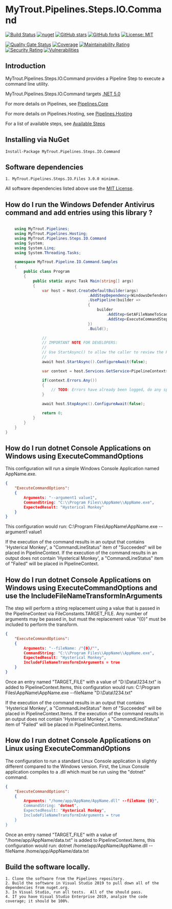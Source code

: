 # MyTrout.Pipelines.Steps.IO.Command

[![Build Status](https://github.com/mytrout/Pipelines/actions/workflows/build-pipelines-steps-io-command.yaml/badge.svg)](https://github.com/mytrout/Pipelines/actions/workflows/build-pipelines-steps-io-command.yaml)
[![nuget](https://buildstats.info/nuget/MyTrout.Pipelines.Steps.IO.Command?includePreReleases=true)](https://www.nuget.org/packages/MyTrout.Pipelines.Steps.IO.Command/)
[![GitHub stars](https://img.shields.io/github/stars/mytrout/Pipelines.svg)](https://github.com/mytrout/Pipelines/stargazers)
[![GitHub forks](https://img.shields.io/github/forks/mytrout/Pipelines.svg)](https://github.com/mytrout/Pipelines/network)
[![License: MIT](https://img.shields.io/github/license/mytrout/Pipelines.svg)](https://licenses.nuget.org/MIT)

[![Quality Gate Status](https://sonarcloud.io/api/project_badges/measure?project=Pipelines.Steps.IO.Command&metric=alert_status)](https://sonarcloud.io/dashboard?id=Pipelines.Steps.IO.Command)
[![Coverage](https://sonarcloud.io/api/project_badges/measure?project=Pipelines.Steps.IO.Command&metric=coverage)](https://sonarcloud.io/dashboard?id=Pipelines.Steps.IO.Command)
[![Maintainability Rating](https://sonarcloud.io/api/project_badges/measure?project=Pipelines.Steps.IO.Command&metric=sqale_rating)](https://sonarcloud.io/dashboard?id=Pipelines.Steps.IO.Command)
[![Security Rating](https://sonarcloud.io/api/project_badges/measure?project=Pipelines.Steps.IO.Command&metric=security_rating)](https://sonarcloud.io/dashboard?id=Pipelines.Steps.IO.Command)
[![Vulnerabilities](https://sonarcloud.io/api/project_badges/measure?project=Pipelines.Steps.IO.Command&metric=vulnerabilities)](https://sonarcloud.io/dashboard?id=Pipelines.Steps.IO.Command)

## Introduction

MyTrout.Pipelines.Steps.IO.Command provides a Pipeline Step to execute a command line utility.

MyTrout.Pipelines.Steps.IO.Command targets [.NET 5.0](https://dotnet.microsoft.com/download/dotnet/5.0)

For more details on Pipelines, see [Pipelines.Core](../../Core/README.md)

For more details on Pipelines.Hosting, see [Pipelines.Hosting](../../Hosting/README.md)

For a list of available steps, see [Available Steps](../README.md)

## Installing via NuGet

    Install-Package MyTrout.Pipelines.Steps.IO.Command

## Software dependencies

    1. MyTrout.Pipelines.Steps.IO.Files 3.0.0 minimum.

All software dependencies listed above use the [MIT License](https://licenses.nuget.org/MIT).

## How do I run the Windows Defender Antivirus command and add entries using this library ?

```csharp

    using MyTrout.Pipelines;
    using MyTrout.Pipelines.Hosting;
    using MyTrout.Pipelines.Steps.IO.Command
    using System;
    using System.Linq;
    using System.Threading.Tasks;

    namespace MyTrout.Pipeline.IO.Command.Samples
    {
        public class Program
        {
            public static async Task Main(string[] args)
            {
                var host = Host.CreateDefaultBuilder(args)
                                    .AddStepDependency<WindowsDefenderAmtivirusOptions>()
                                    .UsePipeline(builder => 
                                    {
                                        builder
                                            .AddStep<GetAFileNameToScanStep>()
                                            .AddStep<ExecuteCommandStep>()
                                    })
                                    .Build();

                //
                // IMPORTANT NOTE FOR DEVELOPERS:
                // 
                // Use StartAsync() to allow the caller to review the PipelineContext after execution.
                //
                await host.StartAsync().ConfigureAwait(false);

                var context = host.Services.GetService<PipelineContext>();

                if(context.Errors.Any())
                {
                    // TODO: Errors have already been logged, do any special error processing here.
                }

                await host.StopAsync().ConfigureAwait(false);

                return 0;
            }
        }
    }
}

```

## How do I run dotnet Console Applications on Windows using ExecuteCommandOptions 

This configuration will run a simple Windows Console Application named AppName.exe.

```json
{
    "ExecuteCommandOptions":
    {
        Arguments: "--argument1 value1",
        CommandString: "C:\\Program Files\\AppName\\AppName.exe",
        ExpectedResult: "Hysterical Monkey"
    }
}
```
This configuration would run:
C:\\Program Files\\AppName\\AppName.exe --argument1 value1

If the execution of the command results in an output that contains 'Hysterical Monkey', a "CommandLineStatus" item of "Succeeded" will be placed in PipelineContext.
If the execution of the command results in an output does not contain 'Hysterical Monkey', a "CommandLineStatus" item of "Failed" will be placed in PipelineContext.

## How do I run dotnet Console Applications on Windows using ExecuteCommandOptions and use the IncludeFileNameTransformInArguments

The step will perform a string replacement using a value that is passed in the PipelineContext via FileConstants.TARGET_FILE.
Any number of arguments may be passed in, but must the replacement value "{0}" must be included to perform the transform.

```json
{
    "ExecuteCommandOptions":
    {
        Arguments: "--fileName: /"{0}/"",
        CommandString: "C:\\Program Files\\AppName\\AppName.exe",
        ExpectedResult: "Hysterical Monkey",
        IncludeFileNameTransformInArguments = true
    }
}
```
Once an entry named "TARGET_FILE" with a value of "D:\\Data\1234.txt" is added to PipelineContext.Items, this configuration would run:
C:\\Program Files\\AppName\\AppName.exe --fileName "D:\\Data\1234.txt"

If the execution of the command results in an output that contains 'Hysterical Monkey', a "CommandLineStatus" item of "Succeeded" will be placed in PipelineContext.Items.
If the execution of the command results in an output does not contain 'Hysterical Monkey', a "CommandLineStatus" item of "Failed" will be placed in PipelineContext.Items.

## How do I run dotnet Console Applications on Linux using ExecuteCommandOptions

The configuration to run a standard Linux Console application is slightly different compared to the Windows version.
First, the Linux Console application compiles to a .dll which must be run using the "dotnet" command.

```json
{
    "ExecuteCommandOptions":
    {
        Arguments: "/home/app/AppName/AppName.dll" --fileName {0}",
        CommandString: "dotnet",
        ExpectedResult: "Hysterical Monkey",
        IncludeFileNameTransformInArguments = true
    }
}
```
Once an entry named "TARGET_FILE" with a value of "/home/app/AppName/data.txt" is added to PipelineContext.Items, this configuration would run:
dotnet /home/app/AppName/AppName.dll --fileName /home/app/AppName/data.txt


## Build the software locally.
    1. Clone the software from the Pipelines repository.
    2. Build the software in Visual Studio 2019 to pull down all of the dependencies from nuget.org.
    3. In Visual Studio, run all tests.  All of the should pass.
    4. If you have Visual Studio Enterprise 2019, analyze the code coverage; it should be 100%.